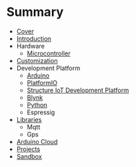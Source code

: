 # Summary

* [Cover](README.md)
* [Introduction](documentation/Introduction.md)
* Hardware
   * [Microcontroller](documentation/Microcontroller.md)
* [Customization](documentation/Customization.md)
* Development Platform
   * [Arduino](documentation/Arduino.md)
   * [PlatformIO](documentation/PlatformIo.md)
   * [Structure IoT Development Platform](StructureIoTDevelopmentPlatform.md)
   * [Blynk](documentation/Blynk.md)
   * [Python](documentation/Python.md)
   * Espressig
* [Libraries](Libraries.md)
   * Mqtt
   * Gps
* [Arduino Cloud](documentation/ArduinoCloud.md)
* [Projects](documentation/Projects.md)
* [Sandbox](documentation/Sandbox.md)

